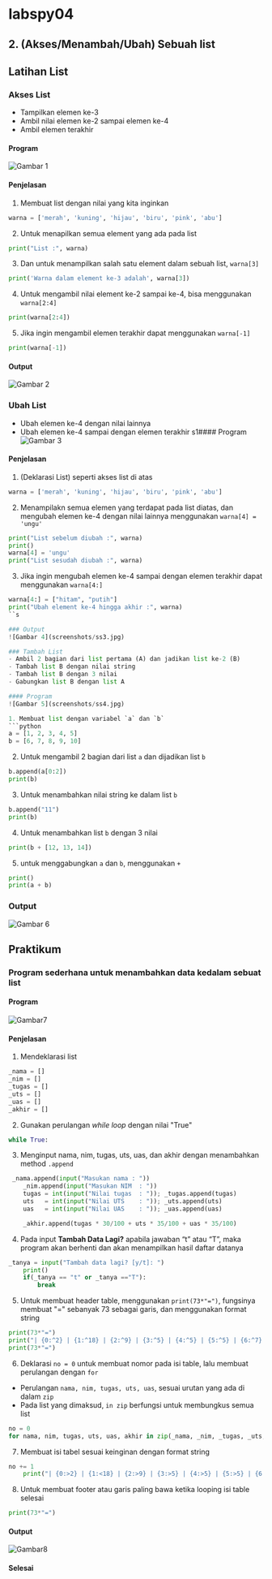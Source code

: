 # labspy04
## 2. (Akses/Menambah/Ubah) Sebuah list
## Latihan List

### Akses List
- Tampilkan elemen ke-3
- Ambil nilai elemen ke-2 sampai elemen ke-4
- Ambil elemen terakhir

#### Program
![Gambar 1](screenshots/ss1.jpg)

#### Penjelasan
1. Membuat list dengan nilai yang kita inginkan
```python
warna = ['merah', 'kuning', 'hijau', 'biru', 'pink', 'abu']
```

2. Untuk menapilkan semua element yang ada pada list
```python
print("List :", warna)
```

3. Dan untuk menampilkan salah satu element dalam sebuah list, `warna[3]`
```python
print('Warna dalam element ke-3 adalah', warna[3])
```

4. Untuk mengambil nilai element ke-2 sampai ke-4, bisa menggunakan `warna[2:4]`
```python
print(warna[2:4])
```

5. Jika ingin mengambil elemen terakhir dapat menggunakan `warna[-1]`
```python
print(warna[-1])
```

#### Output
![Gambar 2](screenshots/sss1.jpg)

###  Ubah List
- Ubah elemen ke-4 dengan nilai lainnya
- Ubah elemen ke-4 sampai dengan elemen terakhir
s1#### Program
![Gambar 3](screenshots/ss2.jpg)

#### Penjelasan
1. (Deklarasi List) seperti akses list di atas
```python
warna = ['merah', 'kuning', 'hijau', 'biru', 'pink', 'abu']
```

2. Menampilakn semua elemen yang terdapat pada list diatas, dan mengubah elemen ke-4 dengan nilai lainnya menggunakan `warna[4] = 'ungu'`
```python
print("List sebelum diubah :", warna)
print()
warna[4] = 'ungu'
print("List sesudah diubah :", warna)
```

3. Jika ingin mengubah elemen ke-4 sampai dengan elemen terakhir dapat menggunakan `warna[4:]`
```python
warna[4:] = ["hitam", "putih"]
print("Ubah element ke-4 hingga akhir :", warna)
``s

### Output
![Gambar 4](screenshots/ss3.jpg)

### Tambah List
- Ambil 2 bagian dari list pertama (A) dan jadikan list ke-2 (B)
- Tambah list B dengan nilai string
- Tambah list B dengan 3 nilai
- Gabungkan list B dengan list A

#### Program
![Gambar 5](screenshots/ss4.jpg)

1. Membuat list dengan variabel `a` dan `b`
```python
a = [1, 2, 3, 4, 5]
b = [6, 7, 8, 9, 10]
```

2.  Untuk mengambil 2 bagian dari list `a`  dan dijadikan list  `b`
```python
b.append(a[0:2])
print(b)
```

3. Untuk menambahkan nilai string ke dalam list `b`
```python
b.append("11")
print(b)
```

4. Untuk menambahkan list  `b` dengan 3 nilai
```python
print(b + [12, 13, 14])
```

5. untuk menggabungkan `a` dan `b`, menggunakan `+`
```python
print()
print(a + b)
```

### Output
![Gambar 6 ](screenshots/ss5.jpg)



## Praktikum
### Program sederhana untuk menambahkan data kedalam sebuat list 
#### Program
![Gambar7](screenshots/ss6.jpg)

#### Penjelasan
1. Mendeklarasi list
```python
_nama = []
_nim = []
_tugas = []
_uts = []
_uas = []
_akhir = []
```

2. Gunakan perulangan _while loop_ dengan nilai "True"
```python
while True:
```

3. Menginput nama, nim, tugas, uts, uas, dan akhir dengan menambahkan method `.append`
```python
 _nama.append(input("Masukan nama : "))
    _nim.append(input("Masukan NIM  : "))
    tugas = int(input("Nilai tugas  : ")); _tugas.append(tugas)
    uts   = int(input("Nilai UTS    : ")); _uts.append(uts)
    uas   = int(input("Nilai UAS    : ")); _uas.append(uas)

    _akhir.append(tugas * 30/100 + uts * 35/100 + uas * 35/100)
```

4. Pada input <b>Tambah Data Lagi?</b> apabila jawaban “t” atau “T”, maka program akan berhenti dan akan menampilkan hasil daftar datanya
```python
_tanya = input("Tambah data lagi? [y/t]: ")
    print()
    if(_tanya == "t" or _tanya =="T"):
        break
```

5. Untuk membuat header table, menggunakan `print(73*"=")`, fungsinya membuat "=" sebanyak 73 sebagai garis, dan menggunakan format string
```python
print(73*"=")
print("| {0:^2} | {1:^18} | {2:^9} | {3:^5} | {4:^5} | {5:^5} | {6:^7} |".format("No", "Nama", "NIM", "Tugas", "UTS", "UAS", "Akhir"))
print(73*"=")
```

6. Deklarasi `no = 0` untuk membuat nomor pada isi table, lalu membuat perulangan dengan `for`
- Perulangan `nama, nim, tugas, uts, uas`, sesuai urutan yang ada di dalam `zip`
- Pada list yang dimaksud, `in zip` berfungsi untuk membungkus semua list
```python
no = 0
for nama, nim, tugas, uts, uas, akhir in zip(_nama, _nim, _tugas, _uts, _uas, _akhir):
```

7. Membuat isi tabel sesuai keinginan dengan format string
```python
no += 1    
    print("| {0:>2} | {1:<18} | {2:>9} | {3:>5} | {4:>5} | {5:>5} | {6:>7.2f} |".format(no, nama, nim, tugas, uts, uas, akhir))
```

8. Untuk membuat footer atau garis paling bawa ketika looping isi table selesai
```python
print(73*"=")
```

#### Output
![Gambar8](screenshots/ss7.jpg)

#### Selesai
